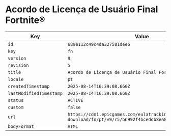 # Acordo de Licença de Usuário Final Fortnite®

| Key | Value |
| --- | ----- |
| `id` | `689e112c49c4da327581dee6` |
| `key` | `fn` |
| `version` | `9` |
| `revision` | `5` |
| `title` | `Acordo de Licença de Usuário Final Fortnite®` |
| `locale` | `pt` |
| `createdTimestamp` | `2025-08-14T16:39:08.660Z` |
| `lastModifiedTimestamp` | `2025-08-14T16:39:08.660Z` |
| `status` | `ACTIVE` |
| `custom` | `false` |
| `url` | `https://cdn1.epicgames.com/eulatracking-download/fn/pt/v9/r5/b6992f4bceddb8ea06b88a7bd5aad857.pdf` |
| `bodyFormat` | `HTML` |
